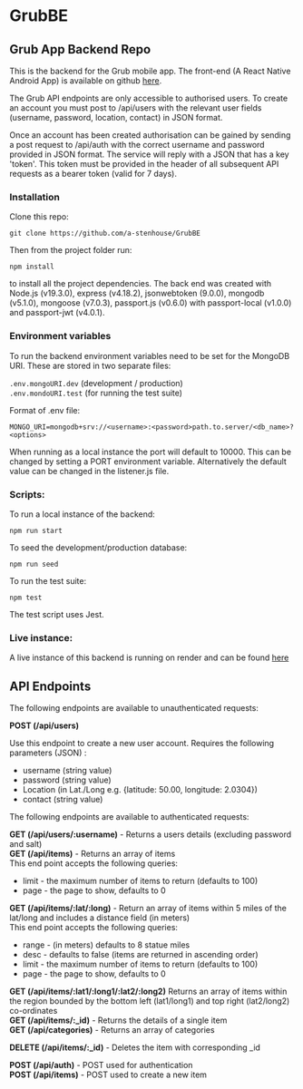 # GrubBE

## Grub App Backend Repo

This is the backend for the Grub mobile app. The front-end (A React Native Android App) is available on github [here](https://github.com/hja7333/GrubFe).

The Grub API endpoints are only accessible to authorised users. To create an account you must post to /api/users with the relevant user fields (username, password, location, contact) in JSON format.

Once an account has been created authorisation can be gained by sending a post request to /api/auth with the correct username and password provided in JSON format. The service will reply with a JSON that has a key 'token'. This token must be provided in the header of all subsequent API requests as a bearer token (valid for 7 days).

### Installation

Clone this repo:

`git clone https://github.com/a-stenhouse/GrubBE`

Then from the project folder run:

`npm install`

to install all the project dependencies. The back end was created with Node.js (v19.3.0), express (v4.18.2), jsonwebtoken (9.0.0), mongodb (v5.1.0), mongoose (v7.0.3), passport.js (v0.6.0) with passport-local (v1.0.0) and passport-jwt (v4.0.1).

### Environment variables

To run the backend environment variables need to be set for the MongoDB URI. These are stored in two separate files:

`.env.mongoURI.dev` (development / production)  
`.env.mondoURI.test` (for running the test suite)

Format of .env file:

```
MONGO_URI=mongodb+srv://<username>:<password>path.to.server/<db_name>?<options>
```

When running as a local instance the port will default to 10000. This can be changed by setting a PORT environment variable. Alternatively the default value can be changed in the listener.js file.

### Scripts:

To run a local instance of the backend:

`npm run start`

To seed the development/production database:

`npm run seed`

To run the test suite:

`npm test`

The test script uses Jest.

### Live instance:

A live instance of this backend is running on render and can be found [here](https://grub-group-project.onrender.com)

## API Endpoints

The following endpoints are available to unauthenticated requests:

**POST (/api/users)**

Use this endpoint to create a new user account. Requires the following parameters (JSON) :

- username (string value)
- password (string value)
- Location (in Lat./Long e.g. {latitude: 50.00, longitude: 2.0304})
- contact (string value)

The following endpoints are available to authenticated requests:

**GET (/api/users/:username)** - Returns a users details (excluding password and salt)  
**GET (/api/items)** - Returns an array of items  
This end point accepts the following queries:

- limit - the maximum number of items to return (defaults to 100)
- page - the page to show, defaults to 0

**GET (/api/items/:lat/:long)** - Return an array of items within 5 miles of the lat/long and includes a distance field (in meters)  
This end point accepts the following queries:

- range - (in meters) defaults to 8 statue miles
- desc - defaults to false (items are returned in ascending order)
- limit - the maximum number of items to return (defaults to 100)
- page - the page to show, defaults to 0

**GET (/api/items/:lat1/:long1/:lat2/:long2)** Returns an array of items within the region bounded by the bottom left (lat1/long1) and top right (lat2/long2) co-ordinates  
**GET (/api/items/:\_id)** - Returns the details of a single item  
**GET (/api/categories)** - Returns an array of categories

**DELETE (/api/items/:\_id)** - Deletes the item with corresponding \_id

**POST (/api/auth)** - POST used for authentication  
**POST (/api/items)** - POST used to create a new item
